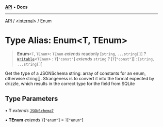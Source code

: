 [**API**](../../README.md) • **Docs**

***

[API](../../README.md) / [\<internal\>](../README.md) / Enum

# Type Alias: Enum\<T, TEnum\>

> **Enum**\<`T`, `TEnum`\>: `TEnum` *extends* readonly [`string`, `...string[]`] ? [`Writable`](Writable.md)\<`TEnum`\> : `T`\[`"const"`\] *extends* `string` ? [`T`\[`"const"`\]] : [`string`, `...string[]`]

Get the type of a JSONSchema string: array of constants for an enum,
otherwise string[]. Strangeness is to convert it into the format expected by
drizzle, which results in the correct type for the field from SQLite

## Type Parameters

• **T** *extends* [`JSONSchema7`](JSONSchema7.md)

• **TEnum** *extends* `T`\[`"enum"`\] = `T`\[`"enum"`\]
